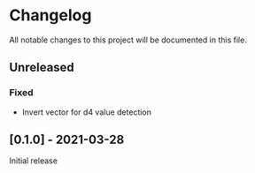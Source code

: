 # Changelog

All notable changes to this project will be documented in this file.

## Unreleased

### Fixed

-   Invert vector for d4 value detection

## [0.1.0] - 2021-03-28

Initial release
